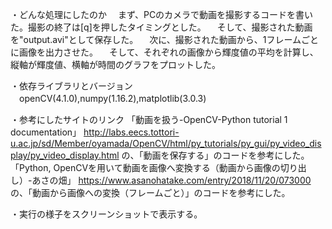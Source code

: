 ・どんな処理にしたのか
　まず、PCのカメラで動画を撮影するコードを書いた。撮影の終了は[q]を押したタイミングとした。
　そして、撮影された動画を"output.avi"として保存した。
　次に、撮影された動画から、1フレームごとに画像を出力させた。
　そして、それぞれの画像から輝度値の平均を計算し、縦軸が輝度値、横軸が時間のグラフをプロットした。
 
・依存ライブラリとバージョン
 　openCV(4.1.0),numpy(1.16.2),matplotlib(3.0.3)
  
・参考にしたサイトのリンク
 「動画を扱う-OpenCV-Python tutorial 1 documentation」
 http://labs.eecs.tottori-u.ac.jp/sd/Member/oyamada/OpenCV/html/py_tutorials/py_gui/py_video_display/py_video_display.html
 の、「動画を保存する」のコードを参考にした。
 「Python, OpenCVを用いて動画を画像へ変換する（動画から画像の切り出し）-あさの畑」
 https://www.asanohatake.com/entry/2018/11/20/073000
 の、「動画から画像への変換（フレームごと）」のコードを参考にした。

・実行の様子をスクリーンショットで表示する。
